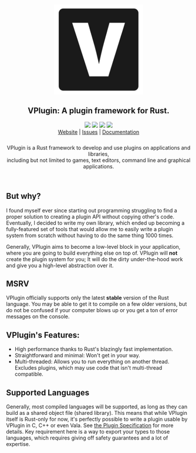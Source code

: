 <div align="center">
        <img src="assets/logo.svg" width="244"></img>
        <h2>VPlugin: A plugin framework for Rust.</h2>
        <img src="https://img.shields.io/crates/v/vplugin?style=flat-square">
        <img src="https://img.shields.io/docsrs/vplugin?label=Documentation&style=flat-square">
        <img src="https://img.shields.io/github/license/VPlugin/VPlugin?style=flat-square">
        <img src="https://github.com/VPlugin/VPlugin/actions/workflows/default.yml/badge.svg">
        <br>
        <a href="javascript:void(0)">Website</a> |
        <a href="https://github.com/AndroGR/VPlugin/issues">Issues</a> |
        <a href="https://docs.rs/crate/vplugin">Documentation</a>
        <p style="padding-top: 12px;">
                VPlugin is a Rust framework to develop and use plugins on applications and libraries, <br> including but not limited to games, text editors, command line and graphical applications.
        </p>
        <br>
</div>

## But why?
I found myself ever since starting out programming struggling to find a proper solution to creating a plugin API without copying other's code. Eventually, I decided to write my own library, which ended up becoming a fully-featured set of tools that would allow me to easily write a plugin system from scratch without having to do the same thing 1000 times.

Generally, VPlugin aims to become a low-level block in your application, where you are going to build everything else on top of. VPlugin will **not** create the plugin system for you; It will do the dirty under-the-hood work and give you a high-level abstraction over it.

## MSRV
VPlugin officially supports only the latest **stable** version of the Rust language. You may be able to get it to compile on a few older versions, but do not be confused if your computer blows up or you get a ton of error messages on the console.

## VPlugin's Features:
- High performance thanks to Rust's blazingly fast implementation.
- Straightforward and minimal: Won't get in your way.
- Multi-threaded: Allows you to run everything on another thread. Excludes plugins, which may use code that isn't multi-thread compatible.

## Supported Languages
Generally, most compiled languages will be supported, as long as they can build as a shared object file (shared library). This means that while VPlugin itself is Rust-only for now, it's perfectly possible to write a plugin usable by VPlugin in C, C++ or even Vala. See [the Plugin Specification](./spec/PluginFormat.md) for more details. Key requirement here is a way to export your types to those languages, which requires giving off safety guarantees and a lot of expertise.